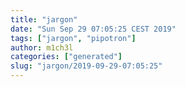 ```yaml
---
title: "jargon"
date: "Sun Sep 29 07:05:25 CEST 2019"
tags: ["jargon", "pipotron"]
author: m1ch3l
categories: ["generated"]
slug: "jargon/2019-09-29-07:05:25"
---
```



